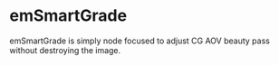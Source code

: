 # emSmartGrade
emSmartGrade is simply node focused to adjust CG AOV beauty pass without destroying the image.
